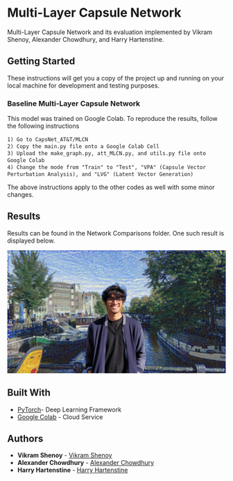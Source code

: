 # Multi-Layer Capsule Network


Multi-Layer Capsule Network and its evaluation implemented by Vikram Shenoy, Alexander Chowdhury, and Harry Hartenstine.

## Getting Started


These instructions will get you a copy of the project up and running on your local machine for development and testing purposes.


### Baseline Multi-Layer Capsule Network


This model was trained on Google Colab. To reproduce the results, follow the following instructions


```
1) Go to CapsNet_AT&T/MLCN
2) Copy the main.py file onto a Google Colab Cell
3) Upload the make_graph.py, att_MLCN.py, and utils.py file onto Google Colab
4) Change the mode from "Train" to "Test", "VPA" (Capsule Vector Perturbation Analysis), and "LVG" (Latent Vector Generation)
```


The above instructions apply to the other codes as well with some minor changes.

## Results

Results can be found in the Network Comparisons folder. One such result is displayed below.

![Encoding_37](https://github.com/VikramShenoy97/Naive-Background-Style-Transfer/blob/master/Media/Style_Transfer.jpg)

## Built With

* [PyTorch](https://pytorch.org)- Deep Learning Framework
* [Google Colab](https://colab.research.google.com/notebooks/welcome.ipynb) - Cloud Service

## Authors

* **Vikram Shenoy**  - [Vikram Shenoy](https://github.com/VikramShenoy97)
* **Alexander Chowdhury**  - [Alexander Chowdhury](https://github.com/achowdhury123)
* **Harry Hartenstine**  - [Harry Hartenstine](https://github.com/yrrah)

